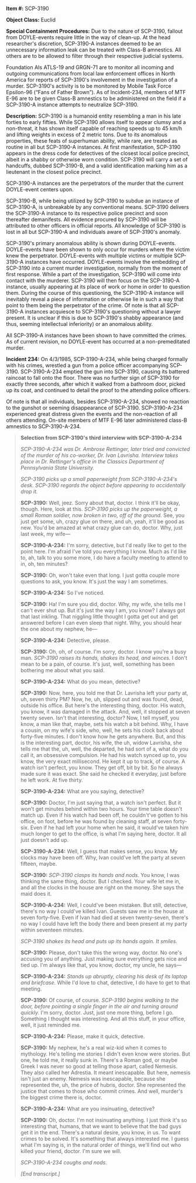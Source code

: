 **Item #:** SCP-3190

**Object Class:** Euclid

**Special Containment Procedures:** Due to the nature of SCP-3190, fallout from DOYLE-events require little in the way of clean-up. At the head researcher's discretion, SCP-3190-A instances deemed to be an unnecessary information leak can be treated with Class-B amnestics. All others are to be allowed to filter through their respective judicial systems.

Foundation AIs ATLS-19 and GRGN-71 are to monitor all incoming and outgoing communications from local law enforcement offices in North America for reports of SCP-3190's involvement in the investigation of a murder. SCP-3190's activity is to be monitored by Mobile Task Force Epsilon-96 (“Fans of Father Brown”). As of Incident-234, members of MTF E-96 are to be given Class-B amnestics to be administered on the field if a SCP-3190-A instance attempts to neutralize SCP-3190.

**Description:** SCP-3190 is a humanoid entity resembling a man in his late forties to early fifties. While SCP-3190 allows itself to appear clumsy and a non-threat, it has shown itself capable of reaching speeds up to 45 km/h and lifting weights in excess of 2 metric tons. Due to its anomalous properties, these feats of superhuman ability, while rare, are treated as routine in all but SCP-3190-A instances. At first manifestation, SCP-3190 appears in the dress code for detectives of the closest local police precinct, albeit in a shabby or otherwise worn condition. SCP-3190 will carry a set of handcuffs, dubbed SCP-3190-B, and a valid identification marking him as a lieutenant in the closest police precinct.

SCP-3190-A instances are the perpetrators of the murder that the current DOYLE-event centers upon.

SCP-3190-B, while being utilized by SCP-3190 to subdue an instance of SCP-3190-A, is unbreakable by any conventional means. SCP-3190 delivers the SCP-3190-A instance to its respective police precinct and soon thereafter demanifests. All evidence procured by SCP-3190 will be attributed to other officers in official reports. All knowledge of SCP-3190 is lost in all but SCP-3190-A and individuals aware of SCP-3190's anomaly.

SCP-3190's primary anomalous ability is shown during DOYLE-events. DOYLE-events have been shown to only occur for murders where the victim knew the perpetrator. DOYLE-events with multiple victims or multiple SCP-3190-A instances have occurred. DOYLE-events involve the embedding of SCP-3190 into a current murder investigation, normally from the moment of first response. While a part of the investigation, SCP-3190 will come into contact with the murderer. SCP-3190 will then focus on the SCP-3190-A instance, usually appearing at its place of work or home in order to question them. During the course of this questioning, the SCP-3190-A instance will inevitably reveal a piece of information or otherwise lie in such a way that point to them being the perpetrator of the crime. Of note is that all SCP-3190-A instances acquiesce to SCP-3190's questioning without a lawyer present. It is unclear if this is due to SCP-3190's shabby appearance (and thus, seeming intellectual inferiority) or an anomalous ability.

All SCP-3190-A instances have been shown to have committed the crimes. As of current revision, no DOYLE-event has occurred at a non-premeditated murder.

**Incident 234:** On 4/3/1985, SCP-3190-A-234, while being charged formally with his crimes, wrestled a gun from a police officer accompanying SCP-3190. SCP-3190-A-234 emptied the gun into SCP-3190, causing its battered raincoat to fall onto the floor. There was no further sign of SCP-3190 for exactly three seconds, after which it walked from a bathroom door, picked up its coat, and continued to detail the proof to the attending police officers.

Of note is that all individuals, besides SCP-3190-A-234, showed no reaction to the gunshot or seeming disappearance of SCP-3190. SCP-3190-A-234 experienced great distress given the events and the non-reaction of all others attending. On-site members of MTF E-96 later administered class-B amnestics to SCP-3190-A-234.

> **Selection from SCP-3190's third interview with SCP-3190-A-234**
> 
> _SCP-3190-A-234 was Dr. Ambrose Rettinger, later tried and convicted of the murder of his co-worker, Dr. Ivan Lavrisha. Interview takes place in Dr. Rettinger's office in the Classics Department of Pennsylvania State University._
> 
> _SCP-3190 picks up a small paperweight from SCP-3190-A-234's desk. SCP-3190 regards the object before appearing to accidentally drop it._
> 
> **SCP-3190:** Well, jeez. Sorry about that, doctor. I think it'll be okay, though. Here, look at this. _SCP-3190 picks up the paperweight, a small Roman soldier, now broken in two, off of the ground._ See, you just get some, uh, crazy glue on there, and uh, yeah, it'll be good as new. You'd be amazed at what crazy glue can do, doctor. Why, just last week, my wife—
> 
> **SCP-3190-A-234:** I'm sorry, detective, but I'd really like to get to the point here. I'm afraid I've told you everything I know. Much as I'd like to, ah, talk to you some more, I do have a faculty meeting to attend to in, oh, ten minutes?
> 
> **SCP-3190:** Oh, won't take even that long. I just gotta couple more questions to ask, you know. It's just the way I am sometimes.
> 
> **SCP-3190-A-234:** So I've noticed.
> 
> **SCP-3190:** Ha! I'm sure you did, doctor. Why, my wife, she tells me I can't ever shut up. But it's just the way I am, you know? I always got that last inkling. That niggling little thought I gotta get out and get answered before I can even sleep that night. Why, you should hear the one about my nephew, he—
> 
> **SCP-3190-A-234:** Detective, please.
> 
> **SCP-3190:** Oh, oh, of course. I'm sorry, doctor. I know you're a busy man. _SCP-3190 raises its hands, shakes its head, and winces._ I don't mean to be a pain, of course. It's just, well, something has been bothering me about what you said.
> 
> **SCP-3190-A-234:** What do you mean, detective?
> 
> **SCP-3190:** Now, here, you told me that Dr. Lavrisha left your party at, uh, seven thirty PM? Now, he, uh, slipped out and was found, dead, outside his office. But here's the interesting thing, doctor. His watch, you know, it was damaged in the attack. And, well, it stopped at seven twenty seven. Isn't that interesting, doctor? Now, I tell myself, you know, a man like that, maybe, sets his watch a bit behind. Why, I have a cousin, on my wife's side, who, well, he sets his clock back about forty-five minutes. I don't know how he gets anywhere. But, and this is the interesting part, doctor, his wife, the uh, widow Lavrisha, she tells me that the, uh, well, the departed, he had sort of a, what do you call it, an obsessive compulsion. He had his watch synced up to, you know, the very exact millisecond. He kept it up to track, of course. A watch isn't perfect, you know. They get off, bit by bit. So he always made sure it was exact. She said he checked it everyday, just before he left work. At five thirty.
> 
> **SCP-3190-A-234:** What are you saying, detective?
> 
> **SCP-3190:** Doctor, I'm just saying that, a watch isn't perfect. But it won't get minutes behind within two hours. Your time table doesn't match up. Even if his watch had been off, he couldn't've gotten to his office, on foot, before he was found by cleaning staff, at seven forty-six. Even if he had left your home when he said, it would've taken him much longer to get to the office, is what I'm saying here, doctor. It all just doesn't add up.
> 
> **SCP-3190-A-234:** Well, I guess that makes sense, you know. My clocks may have been off. Why, Ivan could've left the party at seven fifteen, maybe.
> 
> **SCP-3190:** _SCP-3190 clasps its hands and nods._ You know, I was thinking the same thing, doctor. But I checked. Your wife let me in, and all the clocks in the house are right on the money. She says the maid does it.
> 
> **SCP-3190-A-234:** Well, I could've been mistaken. But still, detective, there's no way I could've killed Ivan. Guests saw me in the house at seven forty-five. Even if Ivan had died at seven twenty-seven, there's no way I could have left the body there and been present at my party within seventeen minutes.
> 
> _SCP-3190 shakes its head and puts up its hands again. It smiles._
> 
> **SCP-3190:** Please, don't take this the wrong way, doctor. No one's accusing you of anything. Just making sure everything gets nice and tied up. I'm always like that, you know, doctor, my uncle, he says—
> 
> **SCP-3190-A-234:** _Stands up abruptly, clearing his desk of its laptop and briefcase._ While I'd love to chat, detective, I do have to get to that meeting.
> 
> **SCP-3190:** Of course, of course. _SCP-3190 begins walking to the door, before pointing a single finger in the air and turning around quickly._ I'm sorry, doctor. Just, just one more thing, before I go. Something I thought was interesting. And all this stuff, in your office, well, it just reminded me.
> 
> **SCP-3190-A-234:** Please, make it quick, detective.
> 
> **SCP-3190:** My nephew, he's a real wiz-kid when it comes to mythology. He's telling me stories I didn't even know were stories. But one, he told me, it really sunk in. There's a Roman god, or maybe Greek I was never so good at telling those apart, called Nemesis. They also called her Adrestia. It meant inescapable. But here, nemesis isn't just an enemy. Nemesis was inescapable, because she represented the, uh, the price of hubris, doctor. She represented the justice that comes to those who commit crimes. And well, murder's the biggest crime there is, doctor.
> 
> **SCP-3190-A-234:** What are you insinuating, detective?
> 
> **SCP-3190:** Oh, doctor. I'm not insinuating anything. I just think it's so interesting that, humans, that we want to believe that the bad guys get it in the end. There's a natural desire, you know, in us. To want crimes to be solved. It's something that always interested me. I guess what I'm saying is, in the natural order of things, we'll find out who killed your friend, doctor. I'm sure we will.
> 
> _SCP-3190-A-234 coughs and nods._
> 
> _\[End transcript.\]_